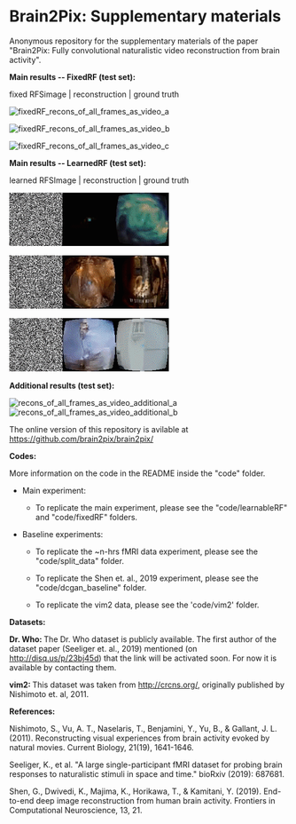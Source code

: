 # Brain2Pix: Supplementary materials
Anonymous repository for the supplementary materials of the paper "Brain2Pix: Fully convolutional naturalistic video reconstruction  from brain activity".

<b>Main results -- FixedRF (test set):</b>

fixed RFSimage | reconstruction | ground truth

![fixedRF_recons_of_all_frames_as_video_a](/additional_results/recons_fixed_of_all_frames_as_video_a.gif)


![fixedRF_recons_of_all_frames_as_video_b](/additional_results/recons_fixed_of_all_frames_as_video_b.gif)


![fixedRF_recons_of_all_frames_as_video_c](/additional_results/recons_fixed_of_all_frames_as_video_c.gif)


<b>Main results -- LearnedRF (test set):</b>

learned RFSImage | reconstruction | ground truth

![learnedRF_recons_of_all_frames_as_video_a](/additional_results/recons_of_all_frames_as_video_a.gif)


![learned_RF_recons_of_all_frames_as_video_b](/additional_results/recons_of_all_frames_as_video_b.gif)


![learned_RF_recons_of_all_frames_as_video_c](/additional_results/recons_of_all_frames_as_video_c.gif)


<b>Additional results (test set):</b>

![recons_of_all_frames_as_video_additional_a](/additional_results/recons_of_all_frames_as_video_additional_a.gif)
![recons_of_all_frames_as_video_additional_b](/additional_results/recons_of_all_frames_as_video_additional_b.gif)

The online version of this repository is avilable at https://github.com/brain2pix/brain2pix/
    
<b>Codes: </b>

More information on the code in the README inside the "code" folder.

- Main experiment:
    - To replicate the main experiment, please see the "code/learnableRF" and "code/fixedRF" folders.

- Baseline experiments:    
    - To replicate the ~n-hrs fMRI data experiment, please see the "code/split_data" folder.

    - To replicate the Shen et. al., 2019 experiment, please see the "code/dcgan_baseline" folder.

    - To replicate the vim2 data, please see the 'code/vim2' folder.
    

    
    
<b>Datasets:</b>

<b> Dr. Who: </b> The Dr. Who dataset is publicly available. The first author of the dataset paper (Seeliger et. al., 2019) mentioned (on http://disq.us/p/23bj45d) that the link will be activated soon. For now it is available by contacting them. 



<b> vim2: </b> This dataset was taken from http://crcns.org/, originally published by Nishimoto et. al, 2011.

<b> References: </b>

Nishimoto, S., Vu, A. T., Naselaris, T., Benjamini, Y., Yu, B., & Gallant, J. L. (2011). Reconstructing visual experiences from brain activity evoked by natural movies. Current Biology, 21(19), 1641-1646.


Seeliger, K., et al. "A large single-participant fMRI dataset for probing brain responses to naturalistic stimuli in space and time." bioRxiv (2019): 687681.


Shen, G., Dwivedi, K., Majima, K., Horikawa, T., & Kamitani, Y. (2019). End-to-end deep image reconstruction from human brain activity. Frontiers in Computational Neuroscience, 13, 21.




    
